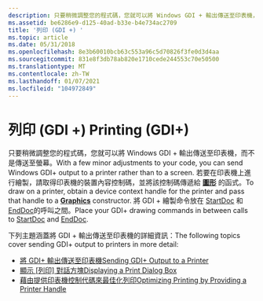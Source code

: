 ```yaml
---
description: 只要稍微調整您的程式碼，您就可以將 Windows GDI + 輸出傳送至印表機，而不是傳送至螢幕。
ms.assetid: be6286e9-d125-40ad-b33e-b4e734ac2709
title: '列印 (GDI +) '
ms.topic: article
ms.date: 05/31/2018
ms.openlocfilehash: 8e3b60010bcb63c553a96c5d70826f3fe0d3d4aa
ms.sourcegitcommit: 831e8f3db78ab820e1710cede244553c70e50500
ms.translationtype: MT
ms.contentlocale: zh-TW
ms.lasthandoff: 01/07/2021
ms.locfileid: "104972849"
---
```

# <a name="printing-gdi"></a><span data-ttu-id="8f8b7-103">列印 (GDI +) </span><span class="sxs-lookup"><span data-stu-id="8f8b7-103">Printing (GDI+)</span></span>

<span data-ttu-id="8f8b7-104">只要稍微調整您的程式碼，您就可以將 Windows GDI + 輸出傳送至印表機，而不是傳送至螢幕。</span><span class="sxs-lookup"><span data-stu-id="8f8b7-104">With a few minor adjustments to your code, you can send Windows GDI+ output to a printer rather than to a screen.</span></span> <span data-ttu-id="8f8b7-105">若要在印表機上進行繪製，請取得印表機的裝置內容控制碼，並將該控制碼傳遞給 [**圖形**](/windows/desktop/api/gdiplusgraphics/nl-gdiplusgraphics-graphics) 的函式。</span><span class="sxs-lookup"><span data-stu-id="8f8b7-105">To draw on a printer, obtain a device context handle for the printer and pass that handle to a [**Graphics**](/windows/desktop/api/gdiplusgraphics/nl-gdiplusgraphics-graphics) constructor.</span></span> <span data-ttu-id="8f8b7-106">將 GDI + 繪製命令放在 [StartDoc](/windows/win32/api/wingdi/nf-wingdi-startdocw) 和 [EndDoc](/windows/win32/api/wingdi/nf-wingdi-enddoc)的呼叫之間。</span><span class="sxs-lookup"><span data-stu-id="8f8b7-106">Place your GDI+ drawing commands in between calls to [StartDoc](/windows/win32/api/wingdi/nf-wingdi-startdocw) and [EndDoc](/windows/win32/api/wingdi/nf-wingdi-enddoc).</span></span>

<span data-ttu-id="8f8b7-107">下列主題涵蓋將 GDI + 輸出傳送至印表機的詳細資訊：</span><span class="sxs-lookup"><span data-stu-id="8f8b7-107">The following topics cover sending GDI+ output to printers in more detail:</span></span>

-   [<span data-ttu-id="8f8b7-108">將 GDI+ 輸出傳送至印表機</span><span class="sxs-lookup"><span data-stu-id="8f8b7-108">Sending GDI+ Output to a Printer</span></span>](-gdiplus-sending-gdi-output-to-a-printer-use.md)
-   <span data-ttu-id="8f8b7-109">[顯示 [列印] 對話方塊](-gdiplus-displaying-a-print-dialog-box-use.md)</span><span class="sxs-lookup"><span data-stu-id="8f8b7-109">[Displaying a Print Dialog Box](-gdiplus-displaying-a-print-dialog-box-use.md)</span></span>
-   [<span data-ttu-id="8f8b7-110">藉由提供印表機控制代碼來最佳化列印</span><span class="sxs-lookup"><span data-stu-id="8f8b7-110">Optimizing Printing by Providing a Printer Handle</span></span>](-gdiplus-optimizing-printing-by-providing-a-printer-handle-use.md)

 

 



